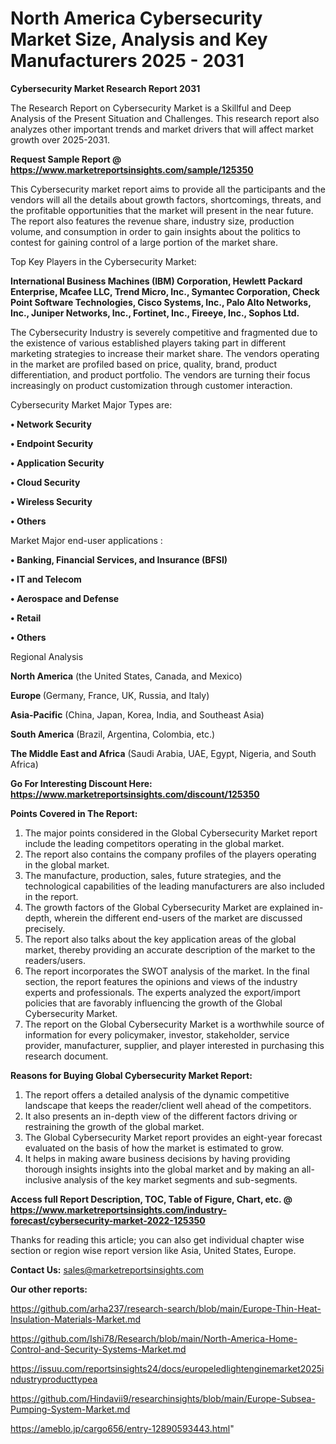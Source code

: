 # North America Cybersecurity Market Size, Analysis and Key Manufacturers 2025 - 2031

<strong>Cybersecurity Market Research Report 2031</strong>

The Research Report on Cybersecurity Market is a Skillful and Deep Analysis of the Present Situation and Challenges. This research report also analyzes other important trends and market drivers that will affect market growth over 2025-2031.

<strong>Request Sample Report @ <a href=https://www.marketreportsinsights.com/sample/125350>https://www.marketreportsinsights.com/sample/125350</a></strong>

This Cybersecurity market report aims to provide all the participants and the vendors will all the details about growth factors, shortcomings, threats, and the profitable opportunities that the market will present in the near future. The report also features the revenue share, industry size, production volume, and consumption in order to gain insights about the politics to contest for gaining control of a large portion of the market share.

Top Key Players in the Cybersecurity Market:

<strong>International Business Machines (IBM) Corporation, Hewlett Packard Enterprise, Mcafee LLC, Trend Micro, Inc., Symantec Corporation, Check Point Software Technologies, Cisco Systems, Inc., Palo Alto Networks, Inc., Juniper Networks, Inc., Fortinet, Inc., Fireeye, Inc., Sophos Ltd.</strong>

The Cybersecurity Industry is severely competitive and fragmented due to the existence of various established players taking part in different marketing strategies to increase their market share. The vendors operating in the market are profiled based on price, quality, brand, product differentiation, and product portfolio. The vendors are turning their focus increasingly on product customization through customer interaction.

Cybersecurity Market Major Types are:

<strong>• Network Security

• Endpoint Security

• Application Security

• Cloud Security

• Wireless Security

• Others</strong>

Market Major end-user applications :

<strong>• Banking, Financial Services, and Insurance (BFSI)

• IT and Telecom

• Aerospace and Defense

• Retail

• Others</strong>

Regional Analysis

</u><strong><b>North America</b></strong> (the United States, Canada, and Mexico)

<strong><b>Europe </b></strong>(Germany, France, UK, Russia, and Italy)

<strong><b>Asia-Pacific</b></strong> (China, Japan, Korea, India, and Southeast Asia)

<strong><b>South America</b></strong> (Brazil, Argentina, Colombia, etc.)

<strong><b>The Middle East and Africa</b></strong> (Saudi Arabia, UAE, Egypt, Nigeria, and South Africa)

<strong>Go For Interesting Discount Here: <a href=https://www.marketreportsinsights.com/discount/125350>https://www.marketreportsinsights.com/discount/125350</a></strong>

<strong>Points Covered in The Report:</strong>
<ol>
  <li>The major points considered in the Global Cybersecurity Market report include the leading competitors operating in the global market.</li>
  <li>The report also contains the company profiles of the players operating in the global market.</li>
  <li>The manufacture, production, sales, future strategies, and the technological capabilities of the leading manufacturers are also included in the report.</li>
  <li>The growth factors of the Global Cybersecurity Market are explained in-depth, wherein the different end-users of the market are discussed precisely.</li>
  <li>The report also talks about the key application areas of the global market, thereby providing an accurate description of the market to the readers/users.</li>
  <li>The report incorporates the SWOT analysis of the market. In the final section, the report features the opinions and views of the industry experts and professionals. The experts analyzed the export/import policies that are favorably influencing the growth of the Global Cybersecurity Market.</li>
  <li>The report on the Global Cybersecurity Market is a worthwhile source of information for every policymaker, investor, stakeholder, service provider, manufacturer, supplier, and player interested in purchasing this research document.</li>
</ol>
<strong>Reasons for Buying Global Cybersecurity Market Report:</strong>

<ol>
  <li>The report offers a detailed analysis of the dynamic competitive landscape that keeps the reader/client well ahead of the competitors.</li>
  <li>It also presents an in-depth view of the different factors driving or restraining the growth of the global market.</li>
  <li>The Global Cybersecurity Market report provides an eight-year forecast evaluated on the basis of how the market is estimated to grow.</li>
  <li>It helps in making aware business decisions by having providing thorough insights insights into the global market and by making an all-inclusive analysis of the key market segments and sub-segments.</li>
</ol>
<strong>Access full Report Description, TOC, Table of Figure, Chart, etc. @ <a href=https://www.marketreportsinsights.com/industry-forecast/cybersecurity-market-2022-125350>https://www.marketreportsinsights.com/industry-forecast/cybersecurity-market-2022-125350</a></strong>


Thanks for reading this article; you can also get individual chapter wise section or region wise report version like Asia, United States, Europe.

<strong>Contact Us:</strong>
sales@marketreportsinsights.com

<strong>Our other reports:</strong>

<a href=https://github.com/arha237/research-search/blob/main/Europe-Thin-Heat-Insulation-Materials-Market.md>https://github.com/arha237/research-search/blob/main/Europe-Thin-Heat-Insulation-Materials-Market.md</a>

<a href=https://github.com/Ishi78/Research/blob/main/North-America-Home-Control-and-Security-Systems-Market.md>https://github.com/Ishi78/Research/blob/main/North-America-Home-Control-and-Security-Systems-Market.md</a>

<a href=https://issuu.com/reportsinsights24/docs/europeledlightenginemarket2025industryproducttypea>https://issuu.com/reportsinsights24/docs/europeledlightenginemarket2025industryproducttypea</a>

<a href=https://github.com/Hindavii9/researchinsights/blob/main/Europe-Subsea-Pumping-System-Market.md>https://github.com/Hindavii9/researchinsights/blob/main/Europe-Subsea-Pumping-System-Market.md</a>

<a href=https://ameblo.jp/cargo656/entry-12890593443.html>https://ameblo.jp/cargo656/entry-12890593443.html</a>"

